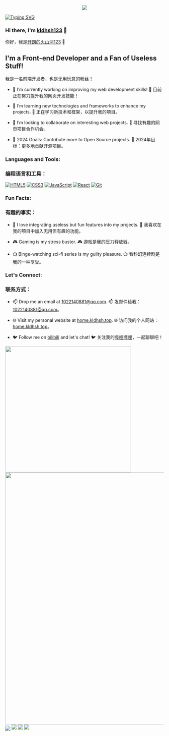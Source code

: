 <p align="center">
   <img src="https://capsule-render.vercel.app/api?type=waving&color=timeGradient&height=300&&section=header&text=开朗的火山河123&fontSize=90&fontAlign=50&fontAlignY=30&desc=kldhsh123&descAlign=50&descSize=30&descAlignY=60&animation=twinkling" />
</p>
<a href="https://home.kldhsh.top"><img src="https://readme-typing-svg.demolab.com?font=Fira+Code&pause=1000&center=%E5%81%87&vCenter=%E5%81%87&repeat=%E7%9C%9F&random=%E5%81%87&width=435&lines=%E4%B8%BA%E6%98%8E%E5%A4%A9%E7%9A%84%E7%BE%8E%E5%A5%BD%E8%80%8C%E5%AD%98%E5%9C%A8;Exist+for+the+better+of+tomorrow" alt="Typing SVG" /></a>

### Hi there, I'm [kldhsh123](https://home.kldhsh.top) 👋
你好，我是[开朗的火山河123](https://home.kldhsh.top) 👋

## I'm a Front-end Developer and a Fan of Useless Stuff!
我是一名前端开发者，也是无用玩意的粉丝！

- 🔭 I’m currently working on improving my web development skills!
  🔭 目前正在努力提升我的网页开发技能！

- 🌱 I’m learning new technologies and frameworks to enhance my projects.
  🌱 正在学习新技术和框架，以提升我的项目。

- 👯 I’m looking to collaborate on interesting web projects.
  👯 寻找有趣的网页项目合作机会。

- 🥅 2024 Goals: Contribute more to Open Source projects.
  🥅 2024年目标：更多地贡献开源项目。

### Languages and Tools:
### 编程语言和工具：

[![HTML5](https://img.shields.io/badge/-HTML5-E34F26?style=flat&logo=html5&logoColor=white)](https://developer.mozilla.org/en-US/docs/Web/Guide/HTML/HTML5)
[![CSS3](https://img.shields.io/badge/-CSS3-1572B6?style=flat&logo=css3&logoColor=white)](https://developer.mozilla.org/en-US/docs/Web/CSS)
[![JavaScript](https://img.shields.io/badge/-JavaScript-F7DF1E?style=flat&logo=javascript&logoColor=black)](https://developer.mozilla.org/en-US/docs/Web/JavaScript)
[![React](https://img.shields.io/badge/-React-61DAFB?style=flat&logo=react&logoColor=black)](https://reactjs.org/)
[![Git](https://img.shields.io/badge/-Git-F05032?style=flat&logo=git&logoColor=white)](https://git-scm.com/)

### Fun Facts:
### 有趣的事实：

- 🔮 I love integrating useless but fun features into my projects.
  🔮 我喜欢在我的项目中加入无用但有趣的功能。

- 🎮 Gaming is my stress buster.
  🎮 游戏是我的压力释放器。

- 📺 Binge-watching sci-fi series is my guilty pleasure.
  📺 看科幻连续剧是我的一种享受。

### Let's Connect:
### 联系方式：

- 📫 Drop me an email at [1022140881@qq.com](mailto:1022140881@qq.com).
  📫 发邮件给我：[1022140881@qq.com](mailto:1022140881@qq.com)。

- 🌐 Visit my personal website at [home.kldhsh.top](https://home.kldhsh.top).
  🌐 访问我的个人网站：[home.kldhsh.top](https://home.kldhsh.top)。

- 🐦 Follow me on [bilibili](https://space.bilibili.com/1667643729) and let's chat!
  🐦 关注我的[哔哩哔哩](https://space.bilibili.com/1667643729)，一起聊聊吧！




<img align="center" width="400" src="https://github-readme-stats.vercel.app/api?username=kldhsh123&theme=transparent&include_all_commits=true&show_icons=true&hide_border=true" />
<img width="800" src="https://github-readme-activity-graph.vercel.app/graph?username=kldhsh123&theme=github-compact&hide_border=true&area=true" />
<img align="center" src="https://skillicons.dev/icons?i=php,html&theme=light" />
<a href="https://space.bilibili.com/1667643729"><img src="https://img.shields.io/badge/%E5%93%94%E5%93%A9%E5%93%94%E5%93%A9-%E5%BC%80%E6%9C%97%E7%9A%84%E7%81%AB%E5%B1%B1%E6%B2%B3123-pink?logo=bilibili" /></a>
<a href="https://res.abeim.cn/api/qq/?qq=1022140881"><img src="https://img.shields.io/badge/QQ-1022140881-green?logo=tencentqq" /></a>
<a href="https://discord.gg/CKrvgCyK4y"><img src="https://img.shields.io/badge/discord-purple?logo=discord" /></a>
